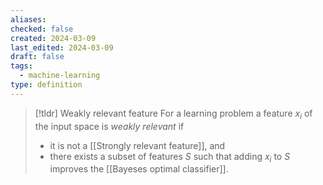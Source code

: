 ```yaml
---
aliases: 
checked: false
created: 2024-03-09
last_edited: 2024-03-09
draft: false
tags:
  - machine-learning
type: definition
---
```

>[!tldr] Weakly relevant feature
>For a learning problem a feature $x_i$ of the input space is *weakly relevant* if 
>- it is not a [[Strongly relevant feature]], and
>- there exists a subset of features $S$ such that adding $x_i$ to $S$ improves the [[Bayeses optimal classifier]].


